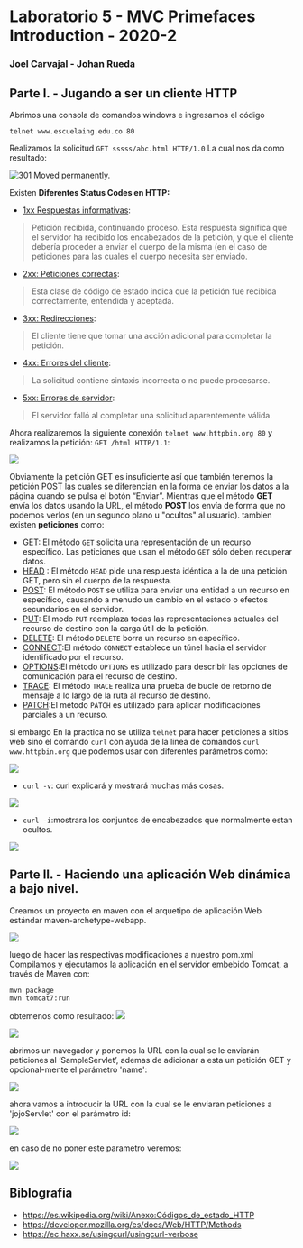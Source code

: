 
# **Laboratorio 5 - MVC Primefaces Introduction - 2020-2**
### Joel Carvajal - Johan Rueda
## Parte I. - Jugando a ser un cliente HTTP
Abrimos una consola de comandos windows e ingresamos el código

    telnet www.escuelaing.edu.co 80
 
Realizamos la solicitud `GET sssss/abc.html HTTP/1.0` La cual nos da como resultado:

![301 Moved permanently.](https://github.com/johanrueda/CVDS-LAB5/blob/master/Imagenes/2.PNG)

Existen **Diferentes Status Codes en HTTP:**
 - [1xx Respuestas informativas](https://en.wikipedia.org/wiki/List_of_HTTP_status_codes#1xx_informational_response):  
 > Petición recibida, continuando proceso. Esta respuesta significa que el servidor ha recibido los encabezados de la petición, y que el cliente debería proceder a enviar el cuerpo de la misma (en el caso de peticiones para las cuales el cuerpo necesita ser enviado.
 - [  2xx: Peticiones correctas](https://es.wikipedia.org/wiki/Anexo:C%C3%B3digos_de_estado_HTTP#2xx:_Peticiones_correctas):
> Esta clase de código de estado indica que la petición fue recibida correctamente, entendida y aceptada.
 - [3xx: Redirecciones](https://es.wikipedia.org/wiki/Anexo:C%C3%B3digos_de_estado_HTTP#3xx:_Redirecciones):
> El cliente tiene que tomar una acción adicional para completar la petición.
 - [4xx: Errores del cliente](https://es.wikipedia.org/wiki/Anexo:C%C3%B3digos_de_estado_HTTP#4xx:_Errores_del_cliente):
 > La solicitud contiene sintaxis incorrecta o no puede procesarse.
 - [ 5xx: Errores de servidor](https://es.wikipedia.org/wiki/Anexo:C%C3%B3digos_de_estado_HTTP#5xx:_Errores_de_servidor):
> El servidor falló al completar una solicitud aparentemente válida.

Ahora realizaremos la siguiente conexión  `telnet www.httpbin.org 80` y realizamos la petición: `GET /html HTTP/1.1`:

![](https://github.com/johanrueda/CVDS-LAB5/blob/master/Imagenes/3.PNG)

Obviamente la petición GET es insuficiente así que también tenemos la petición POST las cuales se diferencian en la forma de enviar los datos a la página cuando se pulsa el botón “Enviar”. Mientras que el método **GET** envía los datos usando la URL, el método **POST** los envía de forma que no podemos verlos (en un segundo plano u "ocultos" al usuario).
tambien existen **peticiones** como:
- [GET](https://developer.mozilla.org/en-US/docs/Web/HTTP/Methods/GET): El método `GET` solicita una representación de un recurso específico. Las peticiones que usan el método `GET`  sólo deben recuperar datos.
- [HEAD](https://developer.mozilla.org/en-US/docs/Web/HTTP/Methods/HEAD) : El método  `HEAD`  pide una respuesta idéntica a la de una petición GET, pero sin el cuerpo de la respuesta.
- [POST](https://developer.mozilla.org/en-US/docs/Web/HTTP/Methods/POST): El método  `POST`  se utiliza para enviar una entidad a un recurso en específico, causando a menudo un cambio en el estado o efectos secundarios en el servidor.
- [PUT](https://developer.mozilla.org/en-US/docs/Web/HTTP/Methods/PUT): El modo `PUT` reemplaza todas las representaciones actuales del recurso de destino con la carga útil de la petición.
- [DELETE](https://developer.mozilla.org/en-US/docs/Web/HTTP/Methods/DELETE): El método `DELETE`  borra un recurso en específico.
- [CONNECT](https://developer.mozilla.org/en-US/docs/Web/HTTP/Methods/CONNECT):El método `CONNECT`  establece un túnel hacia el servidor identificado por el recurso.
- [OPTIONS](https://developer.mozilla.org/en-US/docs/Web/HTTP/Methods/OPTIONS):El método `OPTIONS` es utilizado para describir las opciones de comunicación para el recurso de destino.
- [TRACE](https://developer.mozilla.org/en-US/docs/Web/HTTP/Methods/TRACE): El método `TRACE` realiza una prueba de bucle de retorno de mensaje a lo largo de la ruta al recurso de destino.
- [PATCH](https://developer.mozilla.org/en-US/docs/Web/HTTP/Methods/PATCH):El método `PATCH`  es utilizado para aplicar modificaciones parciales a un recurso.

si embargo En la practica no se utiliza `telnet` para hacer peticiones a sitios web sino el comando `curl` con ayuda de la linea de comandos `curl www.httpbin.org` que podemos usar con diferentes parámetros como:

![](https://github.com/johanrueda/CVDS-LAB5/blob/master/Imagenes/curl-1.PNG)

 - `curl -v`: curl explicará y mostrará muchas más cosas.
 
 ![](https://github.com/johanrueda/CVDS-LAB5/blob/master/Imagenes/curl-v.PNG)
 
 - `curl -i`:mostrara los conjuntos de encabezados que normalmente estan ocultos.
 
 ![](https://github.com/johanrueda/CVDS-LAB5/blob/master/Imagenes/curl-i.PNG)
 
 ## Parte II. - Haciendo una aplicación Web dinámica a bajo nivel.
Creamos un proyecto en maven con el arquetipo de aplicación Web estándar maven-archetype-webapp.

![](https://github.com/johanrueda/CVDS-LAB5/blob/master/Imagenes/mvncreacion.PNG)

luego de hacer las respectivas modificaciones a nuestro pom.xml Compilamos y ejecutamos la aplicación en el servidor embebido Tomcat, a través de Maven con:
```
mvn package
mvn tomcat7:run
```
obtemenos como resultado:
![](https://github.com/johanrueda/CVDS-LAB5/blob/master/Imagenes/mvnpackagecorrecto.PNG)

![](https://github.com/johanrueda/CVDS-LAB5/blob/master/Imagenes/tomcatcorrecto.PNG)

abrimos un navegador y ponemos la URL con la cual se le enviarán peticiones al ‘SampleServlet’, ademas de adicionar a esta un petición GET y opcional-mente el parámetro 'name':

![](https://github.com/johanrueda/CVDS-LAB5/blob/master/Imagenes/helloServletcorrecto.PNG)

ahora vamos a introducir la URL con la cual se le enviaran peticiones a 'jojoServlet' con el parámetro id:

![](https://github.com/johanrueda/CVDS-LAB5/blob/master/Imagenes/jjservletcorrecto.PNG)
 
en caso de no poner este parametro veremos:
  
![](https://github.com/johanrueda/CVDS-LAB5/blob/master/Imagenes/jjservleterror.PNG)


## Biblografia

 - https://es.wikipedia.org/wiki/Anexo:Códigos_de_estado_HTTP
 - https://developer.mozilla.org/es/docs/Web/HTTP/Methods
 - https://ec.haxx.se/usingcurl/usingcurl-verbose